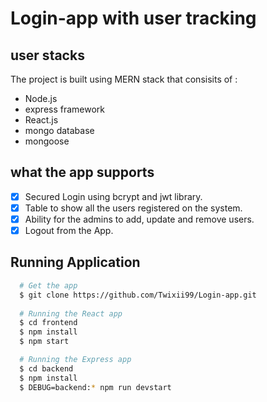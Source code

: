 # Login-app with user tracking

## user stacks
The project is built using MERN stack that consisits of :

- Node.js
- express framework
- React.js
- mongo database
- mongoose

## what the app supports

- [X] Secured Login using bcrypt and jwt library.
- [X] Table to show all the users registered on the system.
- [X] Ability for the admins to add, update and remove users.
- [X] Logout from the App.

## Running Application

```sh
  # Get the app
  $ git clone https://github.com/Twixii99/Login-app.git
  
  # Running the React app
  $ cd frontend
  $ npm install
  $ npm start

  # Running the Express app
  $ cd backend
  $ npm install
  $ DEBUG=backend:* npm run devstart
```

